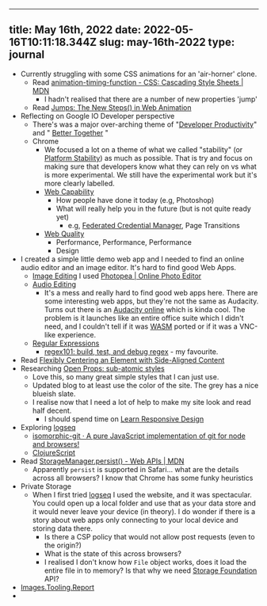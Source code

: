 
---
title: May 16th, 2022 
date: 2022-05-16T10:11:18.344Z
slug: may-16th-2022
type: journal
---
* Currently struggling with some CSS animations for an 'air-horner' clone.
  * Read [animation-timing-function - CSS: Cascading Style Sheets | MDN](https://developer.mozilla.org/en-US/docs/Web/CSS/animation-timing-function)
    * I hadn't realised that there are a number of new properties 'jump'
  * Read [Jumps: The New Steps() in Web Animation](https://danielcwilson.com/blog/2019/02/step-and-jump/)
* Reflecting on Google IO Developer perspective
  * There's was a major over-arching theme of "[Developer Productivity](../entry/developer-productivity)" and " [Better Together](../entry/better-together) "
  * Chrome
    * We focused a lot on a theme of what we called "stability" (or [Platform Stability](../entry/platform-stability)) as much as possible. That is try and focus on making sure that developers know what they can rely on vs what is more experimental. We still have the experimental work but it's more clearly labelled.
    * [Web Capability](../entry/web-capability)
      * How people have done it today (e.g, Photoshop)
      * What will really help you in the future (but is not quite ready yet)
        * e.g, [Federated Credential Manager](../entry/federated-credential-manager), Page Transitions
    * [Web Quality](../entry/web-quality)
      * Performance, Performance, Performance
      * Design
* I created a simple little demo web app and I needed to find an online audio editor and an image editor. It's hard to find good Web Apps.
  * [Image Editing](../entry/image-editing) I used [Photopea | Online Photo Editor](https://www.photopea.com/)
  * [Audio Editing](../entry/audio-editing)
    * It's a mess and really hard to find good web apps here. There are some interesting web apps, but they're not the same as Audacity. Turns out there is an [Audacity online](https://www.offidocs.com/newfilemanager01.php) which is kinda cool. The problem is it launches like an entire office suite which I didn't need, and I couldn't tell if it was [WASM](../entry/wasm) ported or if it was a VNC-like experience.
  * [Regular Expressions](../entry/regular-expressions)
    * [regex101: build, test, and debug regex](https://regex101.com/) - my favourite.
* Read [Flexibly Centering an Element with Side-Aligned Content](https://meyerweb.com/eric/thoughts/2022/04/26/flexibly-centering-an-element-with-side-aligned-content/)
* Researching [Open Props: sub-atomic styles](https://open-props.style)
  * Love this, so many great simple styles that I can just use.
  * Updated blog to at least use the color of the site. The grey has a nice blueish slate.
  * I realise now that I need a lot of help to make my site look and read half decent.
    * I should spend time on [Learn Responsive Design](https://web.dev/learn/design)
* Exploring [logseq](../entry/logseq)
  * [isomorphic-git · A pure JavaScript implementation of git for node and browsers!](https://isomorphic-git.org/)
  * [ClojureScript](https://clojurescript.org/)
* Read [StorageManager.persist() - Web APIs | MDN](https://developer.mozilla.org/en-US/docs/Web/API/StorageManager/persist)
  * Apparently `persist` is supported in Safari... what are the details across all browsers? I know that Chrome has some funky heuristics
* Private Storage
  * When I first tried [logseq](../entry/logseq) I used the website, and it was spectacular. You could open up a local folder and use that as your data store and it would never leave your device (in theory). I do wonder if there is a story about web apps only connecting to your local device and storing data there.
    * Is there a CSP policy that would not allow post requests (even to the origin?)
    * What is the state of this across browsers?
    * I realised I don't know how `File` object works, does it load the entire file in to memory? Is that why we need [Storage Foundation](../entry/storage-foundation) API?
* [Images.Tooling.Report](https://images.tooling.report/)
* 

